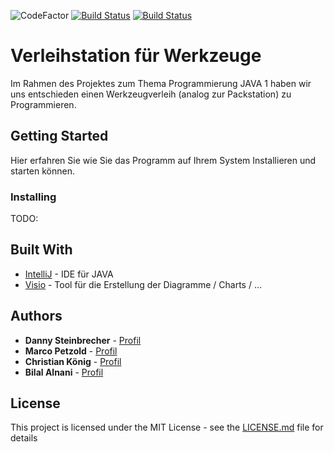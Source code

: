 ![CodeFactor](https://img.shields.io/badge/JAVA-8-blue)
[![Build Status](https://github.com/fh-erfurt/RentATool/workflows/RentATool/badge.svg)](https://https://github.com/fh-erfurt/RentATool/actions)
[![Build Status](https://travis-ci.org/fh-erfurt/bord-festival.svg?branch=master)](https://travis-ci.org/fh-erfurt/RentATool)

# Verleihstation für Werkzeuge
Im Rahmen des Projektes zum Thema Programmierung JAVA 1 haben wir uns entschieden einen Werkzeugverleih (analog zur Packstation) zu Programmieren.

## Getting Started

Hier erfahren Sie wie Sie das Programm auf Ihrem System Installieren und starten können.


### Installing
TODO: 

## Built With

* [IntelliJ](https://www.jetbrains.com/de-de/idea/) - IDE für JAVA
* [Visio](https://products.office.com/de-de/visio) - Tool für die Erstellung der Diagramme / Charts / ...

## Authors

* **Danny Steinbrecher** - [Profil](https://github.com/darthkali)
* **Marco Petzold** - [Profil](https://github.com/monschey)
* **Christian König** - [Profil](https://github.com/christiankoenig)
* **Bilal Alnani** - [Profil](https://github.com/bilal0710)

## License

This project is licensed under the MIT License - see the [LICENSE.md](LICENSE.md) file for details

